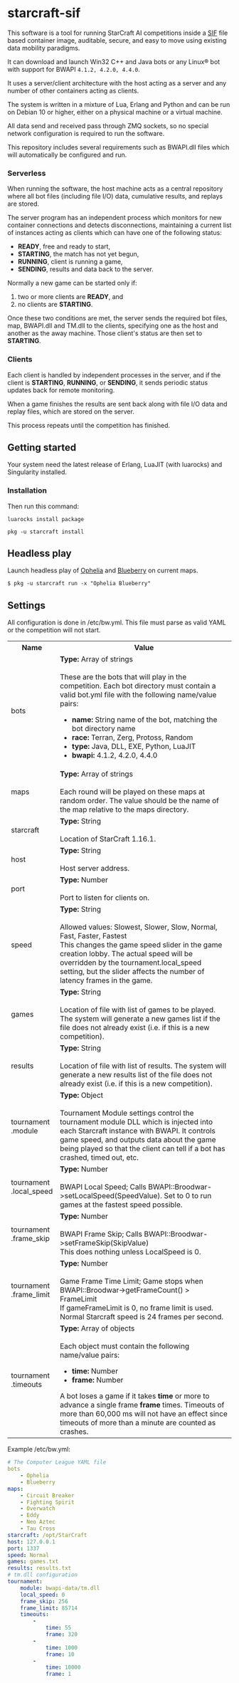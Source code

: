 # starcraft-sif
This software is a tool for running StarCraft AI competitions inside a [SIF](https://github.com/sylabs/singularity) file based container image, auditable, secure, and easy to move using existing data mobility paradigms.

It can download and launch Win32 C++ and Java bots or any Linux® bot with support for BWAPI `4.1.2, 4.2.0, 4.4.0`.

It uses a server/client architecture with the host acting as a server and any number of other containers acting as clients.

The system is written in a mixture of Lua, Erlang and Python and can be run on Debian 10 or higher, either on a physical machine or a virtual machine.

All data send and received pass through ZMQ sockets, so no special network configuration is required to run the software.

This repository includes several requirements such as BWAPI.dll files which will automatically be configured and run.

### Serverless
When running the software, the host machine acts as a central repository where all bot files (including file I/O) data, cumulative results, and replays are stored.

The server program has an independent process which monitors for new container connections and detects disconnections, maintaining a current list of instances acting as clients which can have one of the following status:

- **READY**, free and ready to start,
- **STARTING**, the match has not yet begun,
- **RUNNING**, client is running a game,
- **SENDING**, results and data back to the server.

Normally a new game can be started only if:

1. two or more clients are **READY**, and 
2. no clients are **STARTING**.

Once these two conditions are met, the server sends the required bot files, map, BWAPI.dll and TM.dll to the clients, specifying one as the host and another as the away machine. Those client's status are then set to **STARTING**.

### Clients
Each client is handled by independent processes in the server, and if the client is **STARTING**, **RUNNING**, or **SENDING**, it sends periodic status updates back for remote monitoring.

When a game finishes the results are sent back along with file I/O data and replay files, which are stored on the server. 

This process repeats until the competition has finished.

## Getting started
Your system need the latest release of Erlang, LuaJIT (with luarocks) and Singularity installed.

### Installation
Then run this command:

`luarocks install package`

`pkg -u starcraft install`

## Headless play

Launch headless play of [Ophelia](https://liquipedia.net/starcraft/Ophelia) and [Blueberry](https://liquipedia.net/starcraft/Blueberry) on current maps.
```
$ pkg -u starcraft run -x "Ophelia Blueberry"
```

## Settings
All configuration is done in /etc/bw.yml. This file must parse as valid YAML or the competition will not start.

<table>
<tr><th>Name</th><th>Value</th></tr>
<tr>
    <td>bots</td>
    <td>
        <b>Type:</b> Array of strings<br><br>
        These are the bots that will play in the competition.
        Each bot directory must contain a valid bot.yml file with the following name/value pairs:
        <ul>
        <li><b>name:</b> String name of the bot, matching the bot directory name</li>
        <li><b>race:</b> Terran, Zerg, Protoss, Random</li>
        <li><b>type:</b> Java, DLL, EXE, Python, LuaJIT</li>
        <li><b>bwapi:</b> 4.1.2, 4.2.0, 4.4.0</li>
        </ul>
    </td>
</tr>
<tr>
    <td>maps</td>
    <td>
        <b>Type:</b> Array of strings<br><br>
        Each round will be played on these maps at random order. The value should be the name of the map relative to the maps directory.
    </td>
</tr>

<tr>
    <td>starcraft</td>
    <td>
        <b>Type:</b> String<br><br>
        Location of StarCraft 1.16.1.
    </td>
</tr>
<tr>
    <td>host</td>
    <td>
        <b>Type:</b> String<br><br>
        Host server address.
    </td>
</tr>
<tr>
    <td>port</td>
    <td>
        <b>Type:</b> Number<br><br>
        Port to listen for clients on. 
    </td>
</tr>
<tr>
    <td>speed</td>
    <td>
        <b>Type:</b> String<br><br>
        Allowed values: Slowest, Slower, Slow, Normal, Fast, Faster, Fastest<br>
        This changes the game speed slider in the game creation lobby.
        The actual speed will be overridden by the tournament.local_speed setting, but the slider affects the number of latency frames in the game.
    </td>
</tr>
<tr>
    <td>games</td>
    <td>
        <b>Type:</b> String<br><br>
        Location of file with list of games to be played.
        The system will generate a new games list if the file does not already exist (i.e. if this is a new competition).
    </td>
</tr>
<tr>
    <td>results</td>
    <td>
        <b>Type:</b> String<br><br>
        Location of file with list of results.
        The system will generate a new results list of the file does not already exist (i.e. if this is a new competition).
    </td>
</tr>
<tr>
    <td>tournament<br>.module</td>
    <td>
        <b>Type:</b> Object<br><br>
        Tournament Module settings control the tournament module DLL which is injected into each Starcraft instance with BWAPI.
        It controls game speed, and outputs data about the game being played so that the client can tell if a bot has crashed, timed out, etc.
    </td>
</tr>
<tr>
    <td>tournament<br>.local_speed</td>
    <td>
        <b>Type:</b> Number<br><br>
        BWAPI Local Speed; Calls BWAPI::Broodwar->setLocalSpeed(SpeedValue).
        Set to 0 to run games at the fastest speed possible.
    </td>
</tr>
<tr>
    <td>tournament<br>.frame_skip</td>
    <td>
        <b>Type:</b> Number<br><br>
        BWAPI Frame Skip; Calls BWAPI::Broodwar->setFrameSkip(SkipValue)<br>
        This does nothing unless LocalSpeed is 0.
    </td>
</tr>
<tr>
    <td>tournament<br>.frame_limit</td>
    <td>
        <b>Type:</b> Number<br><br>
        Game Frame Time Limit; Game stops when BWAPI::Broodwar->getFrameCount() > FrameLimit<br>
        If gameFrameLimit is 0, no frame limit is used.
        Normal Starcraft speed is 24 frames per second.
    </td>
</tr>
<tr>
    <td>tournament<br>.timeouts</td>
    <td>
        <b>Type:</b> Array of objects<br><br>
        Each  object must contain the following name/value pairs:
        <ul>
            <li><b>time:</b> Number</li>
            <li><b>frame:</b> Number</li>
        </ul>
        A bot loses a game if it takes <b>time</b> or more to advance a single frame <b>frame</b> times.
        Timeouts of more than 60,000 ms will not have an effect since timeouts of more than a minute are counted as crashes.
    </td>
</tr>
</table>

Example /etc/bw.yml:

```yaml
# The Computer League YAML file 
bots
    - Ophelia
    - Blueberry
maps:
    - Circuit Breaker
    - Fighting Spirit
    - Overwatch
    - Eddy
    - Neo Aztec
    - Tau Cross
starcraft: /opt/StarCraft
host: 127.0.0.1
port: 1337
speed: Normal
games: games.txt
results: results.txt
# tm.dll configuration
tournament:
    module: bwapi-data/tm.dll
    local_speed: 0
    frame_skip: 256
    frame_limit: 85714
    timeouts:
        -
            time: 55
            frame: 320
        - 
            time: 1000
            frame: 10
        -
            time: 10000
            frame: 1
```
